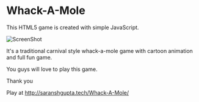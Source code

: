 # Whack-A-Mole
 
This HTML5 game is created with simple JavaScript. 

![ScreenShot](ss.JPG)

It's a traditional carnival style whack-a-mole game with cartoon animation and full fun game.

You guys will love to play this game.

Thank you

Play at http://saranshgupta.tech/Whack-A-Mole/

